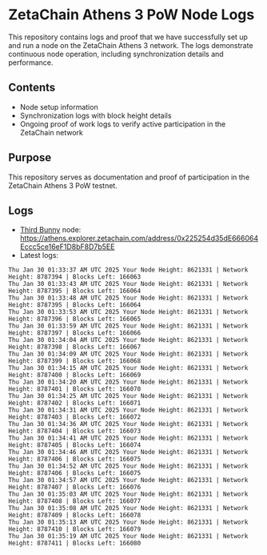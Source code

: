 # ZetaChain Athens 3 PoW Node Logs
This repository contains logs and proof that we have successfully set up and run a node on the ZetaChain Athens 3 network. The logs demonstrate continuous node operation, including synchronization details and performance.

## Contents
- Node setup information
- Synchronization logs with block height details
- Ongoing proof of work logs to verify active participation in the ZetaChain network

## Purpose
This repository serves as documentation and proof of participation in the ZetaChain Athens 3 PoW testnet.

## Logs

- [Third Bunny](https://thirdbunny.xyz/) node: https://athens.explorer.zetachain.com/address/0x225254d35dE666064Eccc5ce16eF1D8bF8D7b5EE
- Latest logs:
```
Thu Jan 30 01:33:37 AM UTC 2025 Your Node Height: 8621331 | Network Height: 8787394 | Blocks Left: 166063
Thu Jan 30 01:33:43 AM UTC 2025 Your Node Height: 8621331 | Network Height: 8787395 | Blocks Left: 166064
Thu Jan 30 01:33:48 AM UTC 2025 Your Node Height: 8621331 | Network Height: 8787395 | Blocks Left: 166064
Thu Jan 30 01:33:53 AM UTC 2025 Your Node Height: 8621331 | Network Height: 8787396 | Blocks Left: 166065
Thu Jan 30 01:33:59 AM UTC 2025 Your Node Height: 8621331 | Network Height: 8787397 | Blocks Left: 166066
Thu Jan 30 01:34:04 AM UTC 2025 Your Node Height: 8621331 | Network Height: 8787398 | Blocks Left: 166067
Thu Jan 30 01:34:09 AM UTC 2025 Your Node Height: 8621331 | Network Height: 8787399 | Blocks Left: 166068
Thu Jan 30 01:34:15 AM UTC 2025 Your Node Height: 8621331 | Network Height: 8787400 | Blocks Left: 166069
Thu Jan 30 01:34:20 AM UTC 2025 Your Node Height: 8621331 | Network Height: 8787401 | Blocks Left: 166070
Thu Jan 30 01:34:25 AM UTC 2025 Your Node Height: 8621331 | Network Height: 8787402 | Blocks Left: 166071
Thu Jan 30 01:34:31 AM UTC 2025 Your Node Height: 8621331 | Network Height: 8787403 | Blocks Left: 166072
Thu Jan 30 01:34:36 AM UTC 2025 Your Node Height: 8621331 | Network Height: 8787404 | Blocks Left: 166073
Thu Jan 30 01:34:41 AM UTC 2025 Your Node Height: 8621331 | Network Height: 8787405 | Blocks Left: 166074
Thu Jan 30 01:34:46 AM UTC 2025 Your Node Height: 8621331 | Network Height: 8787406 | Blocks Left: 166075
Thu Jan 30 01:34:52 AM UTC 2025 Your Node Height: 8621331 | Network Height: 8787406 | Blocks Left: 166075
Thu Jan 30 01:34:57 AM UTC 2025 Your Node Height: 8621331 | Network Height: 8787407 | Blocks Left: 166076
Thu Jan 30 01:35:03 AM UTC 2025 Your Node Height: 8621331 | Network Height: 8787408 | Blocks Left: 166077
Thu Jan 30 01:35:08 AM UTC 2025 Your Node Height: 8621331 | Network Height: 8787409 | Blocks Left: 166078
Thu Jan 30 01:35:13 AM UTC 2025 Your Node Height: 8621331 | Network Height: 8787410 | Blocks Left: 166079
Thu Jan 30 01:35:19 AM UTC 2025 Your Node Height: 8621331 | Network Height: 8787411 | Blocks Left: 166080
```
